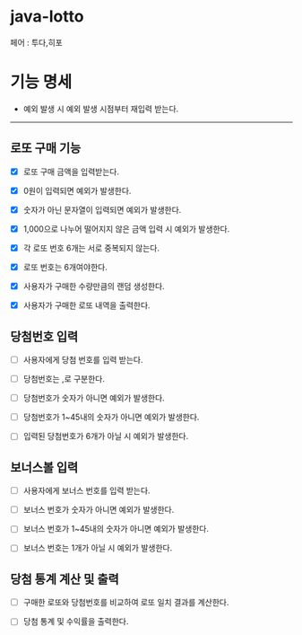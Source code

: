 # java-lotto
페어 : 투다,히포

# 기능 명세

- 예외 발생 시 예외 발생 시점부터 재입력 받는다.

---

## 로또 구매 기능
- [x] 로또 구매 금액을 입력받는다.
- [x] 0원이 입력되면 예외가 발생한다.
- [x] 숫자가 아닌 문자열이 입력되면 예외가 발생한다.
- [x] 1,000으로 나누어 떨어지지 않은 금액 입력 시 예외가 발생한다.
- [x] 각 로또 번호 6개는 서로 중복되지 않는다.
- [x] 로또 번호는 6개여야한다.
- [x] 사용자가 구매한 수량만큼의 랜덤 생성한다.
- [x] 사용자가 구매한 로또 내역을 출력한다.


## 당첨번호 입력
- [ ] 사용자에게 당첨 번호를 입력 받는다.
- [ ] 당첨번호는 ,로 구분한다.

- [ ] 당첨번호가 숫자가 아니면 예외가 발생한다.
- [ ] 당첨번호가 1~45내의 숫자가 아니면 예외가 발생한다.
- [ ] 입력된 당첨번호가 6개가 아닐 시 예외가 발생한다.


## 보너스볼 입력
- [ ] 사용자에게 보너스 번호를 입력 받는다.

- [ ] 보너스 번호가 숫자가 아니면 예외가 발생한다.
- [ ] 보너스 번호가 1~45내의 숫자가 아니면 예외가 발생한다.
- [ ] 보너스 번호는 1개가 아닐 시 예외가 발생한다.


## 당첨 통계 계산 및 출력
- [ ] 구매한 로또와 당첨번호를 비교하여 로또 일치 결과를 계산한다.
- [ ] 당첨 통계 및 수익률을 출력한다. 

